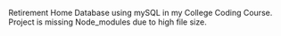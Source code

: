 Retirement Home Database using mySQL in my College Coding Course.
Project is missing Node_modules due to high file size.
